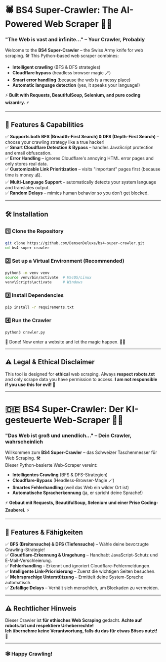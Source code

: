 # 🕷️ BS4 Super-Crawler: The AI-Powered Web Scraper 🕵️‍♂️

### **"The Web is vast and infinite..." – Your Crawler, Probably**

Welcome to the **BS4 Super-Crawler** – the Swiss Army knife for web scraping. 🛠️ This Python-based web scraper combines:
- **Intelligent crawling** (BFS & DFS strategies)
- **Cloudflare bypass** (headless browser magic 🪄)
- **Smart error handling** (because the web is a messy place)
- **Automatic language detection** (yes, it speaks your language!)

⚡ **Built with Requests, BeautifulSoup, Selenium, and pure coding wizardry.** ⚡

---

## 🚀 Features & Capabilities

✅ **Supports both BFS (Breadth-First Search) & DFS (Depth-First Search)** – choose your crawling strategy like a true hacker!  
✅ **Smart Cloudflare Detection & Bypass** – handles JavaScript protection and email obfuscation.  
✅ **Error Handling** – ignores Cloudflare's annoying HTML error pages and only stores real data.  
✅ **Customizable Link Prioritization** – visits "important" pages first (because time is money 💰).  
✅ **Multi-Language Support** – automatically detects your system language and translates output.  
✅ **Random Delays** – mimics human behavior so you don’t get blocked.  

---

## 🛠️ Installation

### **1️⃣ Clone the Repository**
```bash
git clone https://github.com/DensenDeluxe/bs4-super-crawler.git
cd bs4-super-crawler
```

### **2️⃣ Set up a Virtual Environment (Recommended)**
```bash
python3 -m venv venv
source venv/bin/activate  # MacOS/Linux
venv\Scripts\activate     # Windows
```

### **3️⃣ Install Dependencies**
```bash
pip install -r requirements.txt
```

### **4️⃣ Run the Crawler**
```bash
python3 crawler.py
```

🎉 Done! Now enter a website and let the magic happen. 🎩✨

---

## ⚠️ Legal & Ethical Disclaimer

This tool is designed for **ethical** web scraping. Always **respect robots.txt** and only scrape data you have permission to access. **I am not responsible if you use this for evil! 👀**  

---

# 🇩🇪 BS4 Super-Crawler: Der KI-gesteuerte Web-Scraper 🕵️‍♂️

### **"Das Web ist groß und unendlich…" – Dein Crawler, wahrscheinlich**

Willkommen zum **BS4 Super-Crawler** – das Schweizer Taschenmesser für Web Scraping. 🛠️  
Dieser Python-basierte Web-Scraper vereint:
- **Intelligentes Crawling** (BFS & DFS-Strategien)
- **Cloudflare-Bypass** (Headless-Browser-Magie 🪄)
- **Smartes Fehlerhandling** (weil das Web ein wilder Ort ist)
- **Automatische Spracherkennung** (ja, er spricht deine Sprache!)

⚡ **Gebaut mit Requests, BeautifulSoup, Selenium und einer Prise Coding-Zauberei.** ⚡

---

## 🚀 Features & Fähigkeiten

✅ **BFS (Breitensuche) & DFS (Tiefensuche)** – Wähle deine bevorzugte Crawling-Strategie!  
✅ **Cloudflare-Erkennung & Umgehung** – Handhabt JavaScript-Schutz und E-Mail-Verschleierung.  
✅ **Fehlerhandling** – Erkennt und ignoriert Cloudflare-Fehlermeldungen.  
✅ **Intelligente Link-Priorisierung** – Zuerst die wichtigen Seiten besuchen.  
✅ **Mehrsprachige Unterstützung** – Ermittelt deine System-Sprache automatisch.  
✅ **Zufällige Delays** – Verhält sich menschlich, um Blockaden zu vermeiden.  

---

## ⚠️ Rechtlicher Hinweis

Dieser Crawler ist **für ethisches Web Scraping** gedacht. **Achte auf robots.txt und respektiere Urheberrechte!**  
**Ich übernehme keine Verantwortung, falls du das für etwas Böses nutzt! 👀**  

---

### **🕸️ Happy Crawling!**
